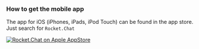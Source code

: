 ### How to get the mobile app

The app for iOS (iPhones, iPads, iPod Touch) can be found in the app store. Just search for `Rocket.Chat`

[![Rocket.Chat on Apple AppStore](http://linkmaker.itunes.apple.com/images/badges/en-us/badge_appstore-lrg.svg)](https://itunes.apple.com/us/app/rocket.chat/id1028869439?mt=8)
